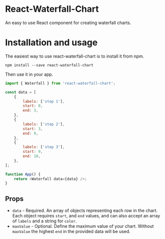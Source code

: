 # React-Waterfall-Chart

An easy to use React component for creating waterfall charts.

# Installation and usage

The easiest way to use react-waterfall-chart is to install it from npm.

    npm install --save react-waterfall-chart

Then use it in your app.

```js
import { Waterfall } from 'react-waterfall-chart';

const data = [
    {
        labels: ['step 1'],
        start: 0,
        end: 3,
    },
    {
        labels: ['step 2'],
        start: 3,
        end: 9,
    },
    {
        labels: ['step 3'],
        start: 9,
        end: 10,
    },
];

function App() {
    return <Waterfall data={data} />;
}
```

## Props

-   `data` - Required. An array of objects representing each row in the chart. Each object requires `start`, and `end` values, and can also accept an array of `labels` and a string for `color`.
-   `maxValue` - Optional. Define the maximum value of your chart. Without `maxValue` the highest `end` in the provided data will be used.
